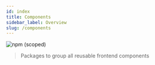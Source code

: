 ```yaml
---
id: index
title: Components
sidebar_label: Overview
slug: /components
---
```


![npm (scoped)](https://img.shields.io/npm/v/@olmokit/components?style=flat-square&color=EA2C65)

> Packages to group all reusable frontend components
